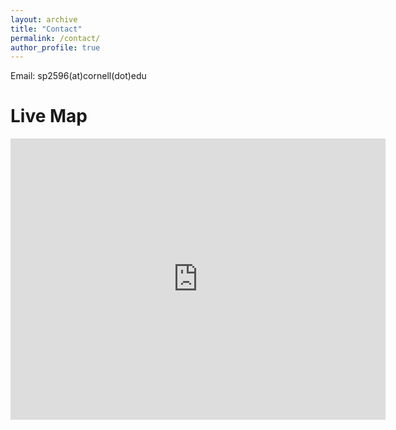 ```yaml
---
layout: archive
title: "Contact"
permalink: /contact/
author_profile: true
---
```

  
Email: sp2596(at)cornell(dot)edu

# Live Map

<iframe
  src="https://www.google.com/maps/place/Riley-Robb+Hall/@42.446108,-76.4820079,15z/data=!3m1!4b1!4m6!3m5!1s0x89d0832aa353076b:0x4408115c9cbe3a5!8m2!3d42.4461085!4d-76.4717082!16s%2Fg%2F11bwy_q1dc?entry=ttu&g_ep=EgoyMDI0MTExMy4xIKXMDSoASAFQAw%3D%3D"
  width="600"
  height="450"
  style="border:0;"
  allowfullscreen=""
  loading="lazy">
</iframe>
